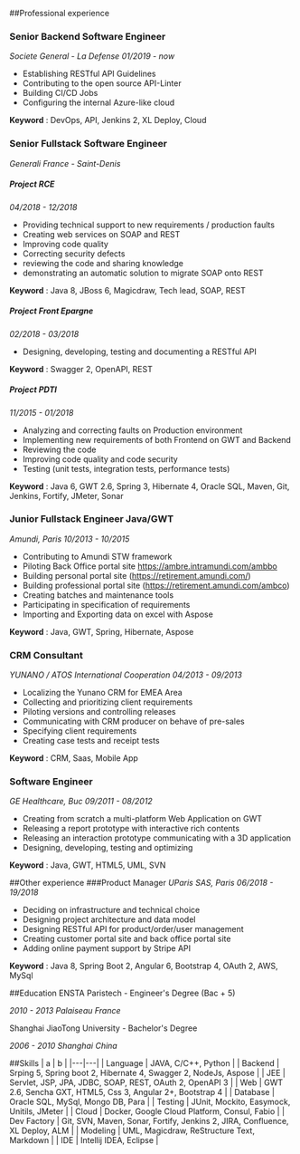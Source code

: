 ##Professional experience

### Senior Backend Software Engineer
*Societe General - La Defense* 
*01/2019 - now*

* Establishing RESTful API Guidelines
* Contributing to the open source API-Linter
* Building CI/CD Jobs
* Configuring the internal Azure-like cloud

**Keyword** : DevOps, API, Jenkins 2, XL Deploy, Cloud

### Senior Fullstack Software Engineer
*Generali France - Saint-Denis*

##### Project RCE
*04/2018 - 12/2018*
* Providing technical support to new requirements / production faults  
* Creating web services on SOAP and REST
* Improving code quality
* Correcting security defects
* reviewing the code and sharing knowledge
* demonstrating an automatic solution to migrate SOAP onto REST

**Keyword** : Java 8, JBoss 6, Magicdraw, Tech lead, SOAP, REST

##### Project Front Epargne
*02/2018 - 03/2018*
* Designing, developing, testing and documenting a RESTful API

**Keyword** : Swagger 2, OpenAPI, REST

##### Project PDTI
*11/2015 - 01/2018*
* Analyzing and correcting faults on Production environment
* Implementing new requirements of both Frontend on GWT and Backend
* Reviewing the code
* Improving code quality and code security
* Testing (unit tests, integration tests, performance tests)

**Keyword** : Java 6, GWT 2.6, Spring 3, Hibernate 4, Oracle SQL, Maven, Git, Jenkins, Fortify, JMeter, Sonar

### Junior Fullstack Engineer Java/GWT
*Amundi, Paris*
*10/2013 - 10/2015*

* Contributing to Amundi STW framework
* Piloting Back Office portal site https://ambre.intramundi.com/ambbo
* Building personal portal site (https://retirement.amundi.com/)
* Building professional portal site (https://retirement.amundi.com/ambco)
* Creating batches and maintenance tools
* Participating in specification of requirements
* Importing and Exporting data on excel with Aspose

**Keyword** : Java, GWT, Spring, Hibernate, Aspose
 

### CRM Consultant
*YUNANO / ATOS International Cooperation*
*04/2013 - 09/2013*

* Localizing the Yunano CRM for EMEA Area
* Collecting and prioritizing client requirements
* Piloting versions and controlling releases
* Communicating with CRM producer on behave of pre-sales
* Specifying client requirements
* Creating case tests and receipt tests

**Keyword** : CRM, Saas, Mobile App

### Software Engineer
*GE Healthcare, Buc*
*09/2011 - 08/2012*

* Creating from scratch a multi-platform Web Application on GWT
* Releasing a report prototype with interactive rich contents
* Releasing an interaction prototype communicating with a 3D application
* Designing, developing, testing and optimizing

**Keyword** : Java, GWT, HTML5, UML, SVN

##Other experience
###Product Manager
*UParis SAS, Paris*
*06/2018 - 19/2018*

* Deciding on infrastructure and technical choice
* Designing project architecture and data model
* Designing RESTful API for product/order/user management
* Creating customer portal site and back office portal site
* Adding online payment support by Stripe API

**Keyword** : Java 8, Spring Boot 2, Angular 6, Bootstrap 4, OAuth 2, AWS, MySql

##Education
ENSTA Paristech - Engineer's Degree (Bac + 5)

*2010 - 2013 Palaiseau France*

Shanghai JiaoTong University - Bachelor's Degree

*2006 - 2010 Shanghai China*

##Skills 
| a | b |
|---|---|
| Language | JAVA, C/C++, Python |
| Backend | Srping 5, Spring boot 2, Hibernate 4, Swagger 2, NodeJs, Aspose |
| JEE | Servlet, JSP, JPA, JDBC, SOAP, REST, OAuth 2, OpenAPI 3 |
| Web | GWT 2.6, Sencha GXT, HTML5, Css 3, Angular 2+, Bootstrap 4 |
| Database | Oracle SQL, MySql, Mongo DB, Para |
| Testing | JUnit, Mockito, Easymock, Unitils, JMeter |
| Cloud | Docker, Google Cloud Platform, Consul, Fabio |
| Dev Factory | Git, SVN, Maven, Sonar, Fortify, Jenkins 2, JIRA, Confluence, XL Deploy, ALM |
| Modeling | UML, Magicdraw, ReStructure Text, Markdown |
| IDE | Intellij IDEA, Eclipse |


